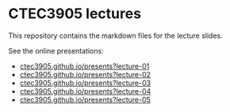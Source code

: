 # CTEC3905 lectures

This repository contains the markdown files for the lecture slides.

See the online presentations:

- [ctec3905.github.io/presents?lecture-01](https://ctec3905.github.io/presents?lecture-01)
- [ctec3905.github.io/presents?lecture-02](https://ctec3905.github.io/presents?lecture-02)
- [ctec3905.github.io/presents?lecture-03](https://ctec3905.github.io/presents?lecture-03)
- [ctec3905.github.io/presents?lecture-04](https://ctec3905.github.io/presents?lecture-04)
- [ctec3905.github.io/presents?lecture-05](https://ctec3905.github.io/presents?lecture-05)